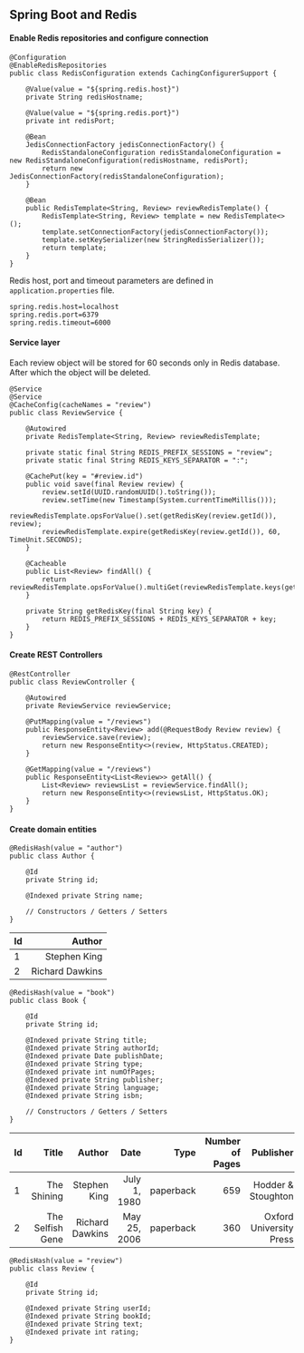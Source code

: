 ## Spring Boot and Redis

#### Enable Redis repositories and configure connection

```
@Configuration
@EnableRedisRepositories
public class RedisConfiguration extends CachingConfigurerSupport {

    @Value(value = "${spring.redis.host}")
    private String redisHostname;

    @Value(value = "${spring.redis.port}")
    private int redisPort;

    @Bean
    JedisConnectionFactory jedisConnectionFactory() {
        RedisStandaloneConfiguration redisStandaloneConfiguration = new RedisStandaloneConfiguration(redisHostname, redisPort);
        return new JedisConnectionFactory(redisStandaloneConfiguration);
    }

    @Bean
    public RedisTemplate<String, Review> reviewRedisTemplate() {
        RedisTemplate<String, Review> template = new RedisTemplate<>();
        template.setConnectionFactory(jedisConnectionFactory());
        template.setKeySerializer(new StringRedisSerializer());
        return template;
    }
}
```

Redis host, port and timeout parameters are defined in `application.properties` file.

```
spring.redis.host=localhost
spring.redis.port=6379
spring.redis.timeout=6000
```

#### Service layer

Each review object will be stored for 60 seconds only in Redis database. After which the 
object will be deleted.

```
@Service
@Service
@CacheConfig(cacheNames = "review")
public class ReviewService {

    @Autowired
    private RedisTemplate<String, Review> reviewRedisTemplate;

    private static final String REDIS_PREFIX_SESSIONS = "review";
    private static final String REDIS_KEYS_SEPARATOR = ":";

    @CachePut(key = "#review.id")
    public void save(final Review review) {
        review.setId(UUID.randomUUID().toString());
        review.setTime(new Timestamp(System.currentTimeMillis()));
        reviewRedisTemplate.opsForValue().set(getRedisKey(review.getId()), review);
        reviewRedisTemplate.expire(getRedisKey(review.getId()), 60, TimeUnit.SECONDS);
    }

    @Cacheable
    public List<Review> findAll() {
        return reviewRedisTemplate.opsForValue().multiGet(reviewRedisTemplate.keys(getRedisKey("*")));
    }

    private String getRedisKey(final String key) {
        return REDIS_PREFIX_SESSIONS + REDIS_KEYS_SEPARATOR + key;
    }
}
```

#### Create REST Controllers

```
@RestController
public class ReviewController {

    @Autowired
    private ReviewService reviewService;

    @PutMapping(value = "/reviews")
    public ResponseEntity<Review> add(@RequestBody Review review) {
        reviewService.save(review);
        return new ResponseEntity<>(review, HttpStatus.CREATED);
    }

    @GetMapping(value = "/reviews")
    public ResponseEntity<List<Review>> getAll() {
        List<Review> reviewsList = reviewService.findAll();
        return new ResponseEntity<>(reviewsList, HttpStatus.OK);
    }
}
```

#### Create domain entities

```
@RedisHash(value = "author")
public class Author {

    @Id
    private String id;

    @Indexed private String name;

    // Constructors / Getters / Setters
}
```

| Id    | Author            |                  
| ----- | -----------------:|       
| 1     | Stephen King      |       
| 2     | Richard Dawkins   |

```
@RedisHash(value = "book")
public class Book {

    @Id
    private String id;

    @Indexed private String title;
    @Indexed private String authorId;
    @Indexed private Date publishDate;
    @Indexed private String type;
    @Indexed private int numOfPages;
    @Indexed private String publisher;
    @Indexed private String language;
    @Indexed private String isbn;

    // Constructors / Getters / Setters
}
```

| Id    | Title             | Author            | Date              | Type          | Number of Pages   | Publisher                 | Language      | ISBN              |                   
| ----- | -----------------:| -----------------:| -----------------:| -------------:| -----------------:| -------------------------:| -------------:| -----------------:|         
| 1     | The Shining       | Stephen King      | July 1, 1980      | paperback     | 659               | Hodder & Stoughton        | English       | 9780450040184     |        
| 2     | The Selfish Gene  | Richard Dawkins   | May 25, 2006      | paperback     | 360               | Oxford University Press   | English       | 9780199291151     |

```
@RedisHash(value = "review")
public class Review {

    @Id
    private String id;

    @Indexed private String userId;
    @Indexed private String bookId;
    @Indexed private String text;
    @Indexed private int rating;
}
```